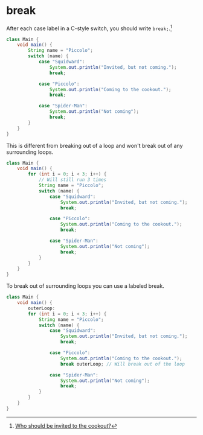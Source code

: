 # break

After each case label in a C-style switch, you should write `break;`.[^cookout]

```java
class Main {
    void main() {
        String name = "Piccolo";
        switch (name) {
            case "Squidward":
                System.out.println("Invited, but not coming.");
                break;

            case "Piccolo":
                System.out.println("Coming to the cookout.");
                break;

            case "Spider-Man":
                System.out.println("Not coming");
                break;
        }
    }
}
```

This is different from breaking out of a loop and won't break out of any surrounding loops.

```java
class Main {
    void main() {
        for (int i = 0; i < 3; i++) {
            // Will still run 3 times
            String name = "Piccolo";
            switch (name) {
                case "Squidward":
                    System.out.println("Invited, but not coming.");
                    break;

                case "Piccolo":
                    System.out.println("Coming to the cookout.");
                    break;

                case "Spider-Man":
                    System.out.println("Not coming");
                    break;
            }
        }
    }
}
```

To break out of surrounding loops you can use a labeled break.

```java
class Main {
    void main() {
        outerLoop:
        for (int i = 0; i < 3; i++) {
            String name = "Piccolo";
            switch (name) {
                case "Squidward":
                    System.out.println("Invited, but not coming.");
                    break;

                case "Piccolo":
                    System.out.println("Coming to the cookout.");
                    break outerLoop; // Will break out of the loop

                case "Spider-Man":
                    System.out.println("Not coming");
                    break;
            }
        }
    }
}
```

[^cookout]: [Who should be invited to the cookout?](https://www.youtube.com/watch?v=64SoFWJHSd8)